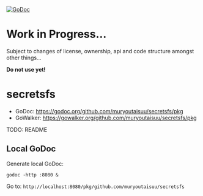 [![GoDoc](https://godoc.org/github.com/muryoutaisuu/secretsfs?status.svg)](https://godoc.org/github.com/muryoutaisuu/secretsfs/pkg)

# Work in Progress...

Subject to changes of license, ownership, api and code structure amongst other things...

**Do not use yet!**

# secretsfs

* GoDoc: https://godoc.org/github.com/muryoutaisuu/secretsfs/pkg
* GoWalker: https://gowalker.org/github.com/muryoutaisuu/secretsfs/pkg

TODO: README

## Local GoDoc

Generate local GoDoc:

```
godoc -http :8080 &
```

Go to: `http://localhost:8080/pkg/github.com/muryoutaisuu/secretsfs`
